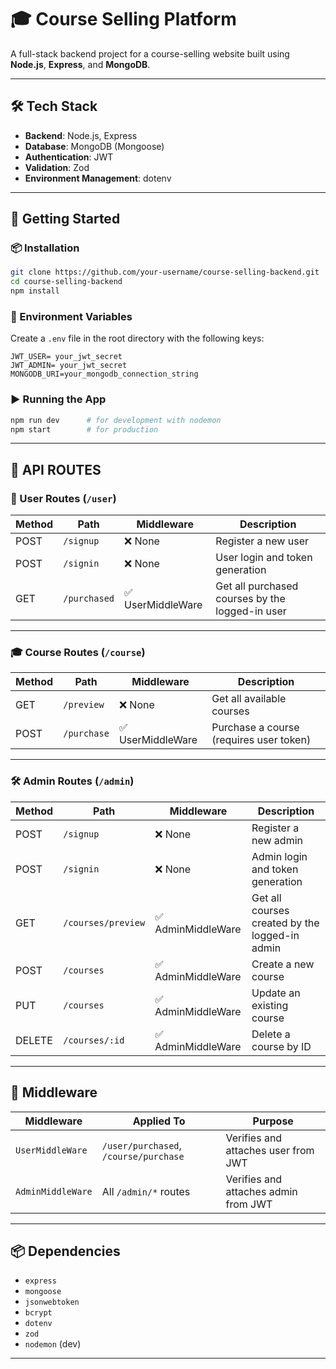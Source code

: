 
# 🎓 Course Selling Platform

A full-stack backend project for a course-selling website built using **Node.js**, **Express**, and **MongoDB**.

---

## 🛠️ Tech Stack

- **Backend**: Node.js, Express
- **Database**: MongoDB (Mongoose)
- **Authentication**: JWT
- **Validation**: Zod
- **Environment Management**: dotenv

---

## 🚀 Getting Started

### 📦 Installation

```bash
git clone https://github.com/your-username/course-selling-backend.git
cd course-selling-backend
npm install
```

### 🔑 Environment Variables

Create a `.env` file in the root directory with the following keys:

```
JWT_USER= your_jwt_secret
JWT_ADMIN= your_jwt_secret
MONGODB_URI=your_mongodb_connection_string
```

### ▶️ Running the App

```bash
npm run dev      # for development with nodemon
npm start        # for production
```

---

## 📁 API ROUTES

### 👤 User Routes (`/user`)

| Method | Path               | Middleware         | Description                                    |
|--------|--------------------|--------------------|------------------------------------------------|
| POST   | `/signup`          | ❌ None            | Register a new user                            |
| POST   | `/signin`          | ❌ None            | User login and token generation                |
| GET    | `/purchased`       | ✅ UserMiddleWare  | Get all purchased courses by the logged-in user|

---

### 🎓 Course Routes (`/course`)

| Method | Path               | Middleware         | Description                                    |
|--------|--------------------|--------------------|------------------------------------------------|
| GET    | `/preview`         | ❌ None            | Get all available courses                      |
| POST   | `/purchase`        | ✅ UserMiddleWare  | Purchase a course (requires user token)        |

---

### 🛠️ Admin Routes (`/admin`)

| Method | Path                        | Middleware           | Description                                   |
|--------|-----------------------------|----------------------|-----------------------------------------------|
| POST   | `/signup`                   | ❌ None              | Register a new admin                          |
| POST   | `/signin`                   | ❌ None              | Admin login and token generation              |
| GET    | `/courses/preview`          | ✅ AdminMiddleWare   | Get all courses created by the logged-in admin|
| POST   | `/courses`                  | ✅ AdminMiddleWare   | Create a new course                           |
| PUT    | `/courses`                  | ✅ AdminMiddleWare   | Update an existing course                     |
| DELETE | `/courses/:id`              | ✅ AdminMiddleWare   | Delete a course by ID                         |

---

## 🔐 Middleware

| Middleware       | Applied To                            | Purpose                             |
|------------------|---------------------------------------|-------------------------------------|
| `UserMiddleWare` | `/user/purchased`, `/course/purchase` | Verifies and attaches user from JWT |
| `AdminMiddleWare`| All `/admin/*` routes                 | Verifies and attaches admin from JWT|

---

## 📦 Dependencies

- `express`
- `mongoose`
- `jsonwebtoken`
- `bcrypt`
- `dotenv`
- `zod`
- `nodemon` (dev)

---


